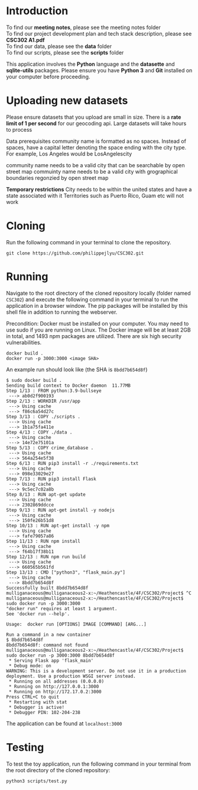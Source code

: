# Introduction

To find our **meeting notes**, please see the meeting notes folder<br />
To find our project development plan and tech stack description, please see **CSC302 A1.pdf**<br />
To find our data, please see the **data** folder<br />
To find our scripts, please see the **scripts** folder<br />

This application involves the **Python** language and the **datasette** and **sqlite-utils** packages. Please ensure you have **Python 3** and **Git** installed on your computer before proceeding.

# Uploading new datasets
Please ensure datasets that you upload are small in size. There is a **rate limit of 1 per second** for our geocoding api. Large datasets will take hours to process

Data prerequisites
community name is formatted as no spaces. Instead of spaces, have a capital letter denoting the space ending with the city type. For example, Los Angeles would be LosAngelescity 

community name needs to be a valid city that can be searchable by open street map
commuinty name needs to be a valid city with grographical boundaries regonzied by open street map

**Temporary restrictions**
City needs to be within the united states and have a state associated with it
Territories such as Puerto Rico, Guam etc will not work

# Cloning
Run the following command in your terminal to clone the repository.
```
git clone https://github.com/philippejlyu/CSC302.git
```

# Running
Navigate to the root directory of the cloned repository locally (folder named `CSC302`) and execute the following command in your terminal to run the application in a browser window. The pip packages will be installed by this shell file in addition to running the webserver.

Precondition: Docker must be installed on your computer. You may need to use sudo if you are running on Linux. The Docker image will be at least 2GB in total, and 1493 npm packages are utilized. There are six high security vulnerabilities.

```
docker build .
docker run -p 3000:3000 <image SHA>
```

An example run should look like (the SHA is `8bdd7b654d8f`)

```
$ sudo docker build .
Sending build context to Docker daemon  11.77MB
Step 1/13 : FROM python:3.9-bullseye
 ---> ab0d2f900193
Step 2/13 : WORKDIR /usr/app
 ---> Using cache
 ---> f86c6a54d27c
Step 3/13 : COPY ./scripts .
 ---> Using cache
 ---> 1b1a75fa411e
Step 4/13 : COPY ./data .
 ---> Using cache
 ---> 14e72e75101a
Step 5/13 : COPY crime_database .
 ---> Using cache
 ---> 564a254e5f38
Step 6/13 : RUN pip3 install -r ./requirements.txt
 ---> Using cache
 ---> 098e33029e27
Step 7/13 : RUN pip3 install Flask
 ---> Using cache
 ---> 9c5ec7c02a8b
Step 8/13 : RUN apt-get update
 ---> Using cache
 ---> 2302869ddcce
Step 9/13 : RUN apt-get install -y nodejs
 ---> Using cache
 ---> 150fe26b51d8
Step 10/13 : RUN apt-get install -y npm
 ---> Using cache
 ---> fafe79057a86
Step 11/13 : RUN npm install
 ---> Using cache
 ---> f64b17f38b11
Step 12/13 : RUN npm run build
 ---> Using cache
 ---> 660565b561fd
Step 13/13 : CMD ["python3", "flask_main.py"]
 ---> Using cache
 ---> 8bdd7b654d8f
Successfully built 8bdd7b654d8f
mulliganaceous@mulliganaceous2-x:~/Heathencastle/4F/CSC302/Project$ ^C
mulliganaceous@mulliganaceous2-x:~/Heathencastle/4F/CSC302/Project$ sudo docker run -p 3000:3000
"docker run" requires at least 1 argument.
See 'docker run --help'.

Usage:  docker run [OPTIONS] IMAGE [COMMAND] [ARG...]

Run a command in a new container
$ 8bdd7b654d8f
8bdd7b654d8f: command not found
mulliganaceous@mulliganaceous2-x:~/Heathencastle/4F/CSC302/Project$ sudo docker run -p 3000:3000 8bdd7b654d8f
 * Serving Flask app 'flask_main'
 * Debug mode: on
WARNING: This is a development server. Do not use it in a production deployment. Use a production WSGI server instead.
 * Running on all addresses (0.0.0.0)
 * Running on http://127.0.0.1:3000
 * Running on http://172.17.0.2:3000
Press CTRL+C to quit
 * Restarting with stat
 * Debugger is active!
 * Debugger PIN: 102-204-238
```

The application can be found at `localhost:3000`

# Testing
To test the toy application, run the following command in your terminal from the root directory of the cloned repository:
```
python3 scripts/test.py
```
